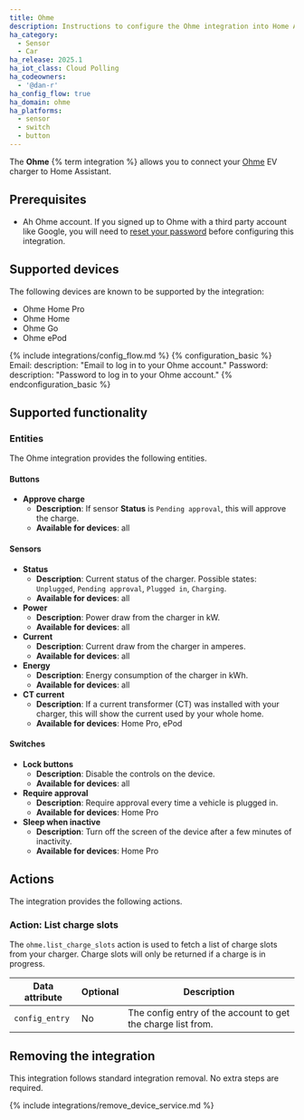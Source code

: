 ```yaml
---
title: Ohme
description: Instructions to configure the Ohme integration into Home Assistant.
ha_category:
  - Sensor
  - Car
ha_release: 2025.1
ha_iot_class: Cloud Polling
ha_codeowners:
  - '@dan-r'
ha_config_flow: true
ha_domain: ohme
ha_platforms:
  - sensor
  - switch
  - button
---
```


The **Ohme** {% term integration %} allows you to connect your [Ohme](https://ohme-ev.com/) EV charger to Home Assistant.


## Prerequisites

- Ah Ohme account. If you signed up to Ohme with a third party account like Google, you will need to [reset your password](https://api.ohme.io/fleet/index.html#/authentication/forgotten-password) before configuring this integration.


## Supported devices

The following devices are known to be supported by the integration:
- Ohme Home Pro
- Ohme Home
- Ohme Go
- Ohme ePod


{% include integrations/config_flow.md %}
{% configuration_basic %}
Email:
    description: "Email to log in to your Ohme account."
Password:
    description: "Password to log in to your Ohme account."
{% endconfiguration_basic %}


## Supported functionality

### Entities

The Ohme integration provides the following entities.

#### Buttons

- **Approve charge**
  - **Description**: If sensor **Status** is `Pending approval`, this will approve the charge.
  - **Available for devices**: all

#### Sensors

- **Status**
  - **Description**: Current status of the charger. Possible states: `Unplugged`, `Pending approval`, `Plugged in`, `Charging`.
  - **Available for devices**: all
- **Power**
  - **Description**: Power draw from the charger in kW.
  - **Available for devices**: all
- **Current**
  - **Description**: Current draw from the charger in amperes.
  - **Available for devices**: all
- **Energy**
  - **Description**: Energy consumption of the charger in kWh.
  - **Available for devices**: all
- **CT current**
  - **Description**: If a current transformer (CT) was installed with your charger, this will show the current used by your whole home.
  - **Available for devices**: Home Pro, ePod

#### Switches

- **Lock buttons**
  - **Description**: Disable the controls on the device.
  - **Available for devices**: all
- **Require approval**
  - **Description**: Require approval every time a vehicle is plugged in.
  - **Available for devices**: Home Pro
- **Sleep when inactive**
  - **Description**: Turn off the screen of the device after a few minutes of inactivity.
  - **Available for devices**: Home Pro

## Actions

The integration provides the following actions.

### Action: List charge slots

The `ohme.list_charge_slots` action is used to fetch a list of charge slots from your charger. Charge slots will only be returned if a charge is in progress.

| Data attribute         | Optional | Description                                                  |
|------------------------|----------|--------------------------------------------------------------|
| `config_entry`         | No       | The config entry of the account to get the charge list from. |


## Removing the integration

This integration follows standard integration removal. No extra steps are required.

{% include integrations/remove_device_service.md %}
